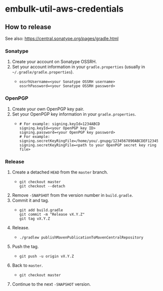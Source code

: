 embulk-util-aws-credentials
============================

How to release
---------------

See also: https://central.sonatype.org/pages/gradle.html

### Sonatype

1. Create your account on Sonatype OSSRH.
2. Set your account information in your `gradle.properties` (usually in `~/.gradle/gradle.properties`).
    * ```
      ossrhUsername=<your Sonatype OSSRH username>
      ossrhPassword=<your Sonatype OSSRH password>
      ```

### OpenPGP

1. Create your own OpenPGP key pair.
2. Set your OpenPGP key information in your `gradle.properties`.
    * ```
      # For example: signing.keyId=1234ABCD
      signing.keyId=<your OpenPGP key ID>
      signing.password=<your OpenPGP key password>
      # For example: signing.secretKeyRingFile=/home/you/.gnupg/1234567890ABCDEF1234567890ABCDEF12345678.secring.gpg
      signing.secretKeyRingFile=<path to your OpenPGP secret key ring file>
      ```

### Release

1. Create a detached `HEAD` from the `master` branch.
    * ```
      git checkout master
      git checkout --detach
      ```
2. Remove `-SNAPSHOT` from the version number in `build.gradle`.
3. Commit it and tag.
    * ```
      git add build.gradle
      git commit -m "Release vX.Y.Z"
      git tag vX.Y.Z
      ```
4. Release.
    * ```
      ./gradlew publishMavenPublicationToMavenCentralRepository
      ```
5. Push the tag.
    * ```
      git push -u origin vX.Y.Z
      ```
6. Back to `master`.
    * ```
      git checkout master
      ```
7. Continue to the next `-SNAPSHOT` version.
